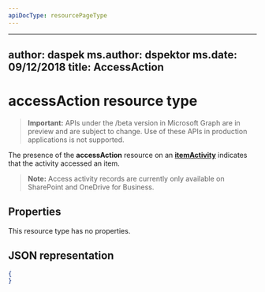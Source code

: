 ```yaml
---
apiDocType: resourcePageType
---
```

---
author: daspek
ms.author: dspektor
ms.date: 09/12/2018
title: AccessAction
---
# accessAction resource type

> **Important:** APIs under the /beta version in Microsoft Graph are in preview and are subject to change. Use of these APIs in production applications is not supported.

The presence of the **accessAction** resource on an [**itemActivity**][activity] indicates that the activity accessed an item.

>**Note:** Access activity records are currently only available on SharePoint and OneDrive for Business.

[activity]: itemActivity.md

## Properties

This resource type has no properties.

## JSON representation

<!-- {
  "blockType": "resource",
  "optionalProperties": [ ],
  "@type": "microsoft.graph.accessAction"
}-->

```json
{
}
```


<!-- {
  "type": "#page.annotation",
  "description": "The AccessAction object provides information about accesses of an item.",
  "keywords": "activities,activity,action,access",
  "section": "documentation",
  "suppressions": [
  ],
  "tocPath": "Resources/AccessAction"
} -->
